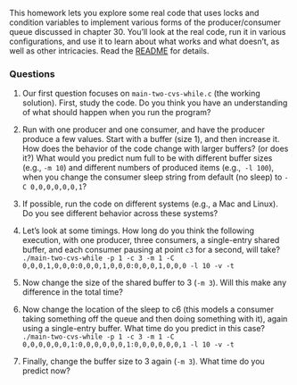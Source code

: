 This homework lets you explore some real code that uses locks and
condition variables to implement various forms of the producer/consumer
queue discussed in chapter 30. You’ll look at the real code, run it in
various configurations, and use it to learn about what works and what
doesn’t, as well as other intricacies. Read the [README](https://github.com/remzi-arpacidusseau/ostep-homework/tree/master/threads-cv) for details.

### Questions
1. Our first question focuses on `main-two-cvs-while.c` (the working solution). First, study the code. Do you think you have an understanding of what should happen when you run the program?

2. Run with one producer and one consumer, and have the producer
produce a few values. Start with a buffer (size 1), and then increase
it. How does the behavior of the code change with larger buffers?
(or does it?) What would you predict num full to be with different
buffer sizes (e.g., `-m 10`) and different numbers of produced items
(e.g.,` -l 100`), when you change the consumer sleep string from
default (no sleep) to `-C 0,0,0,0,0,0,1`?
3. If possible, run the code on different systems (e.g., a Mac and Linux).
Do you see different behavior across these systems?
4. Let’s look at some timings. How long do you think the following execution, with one producer, three consumers, a single-entry shared buffer, and each consumer pausing at point `c3` for a second, will take?
`./main-two-cvs-while -p 1 -c 3 -m 1 -C 0,0,0,1,0,0,0:0,0,0,1,0,0,0:0,0,0,1,0,0,0 -l 10 -v -t`
5. Now change the size of the shared buffer to 3 (`-m 3`). Will this make
any difference in the total time?
6. Now change the location of the sleep to c6 (this models a consumer taking something off the queue and then doing something
with it), again using a single-entry buffer. What time do you predict in this case?
`./main-two-cvs-while -p 1 -c 3 -m 1 -C 0,0,0,0,0,0,1:0,0,0,0,0,0,1:0,0,0,0,0,0,1 -l 10 -v -t`
7. Finally, change the buffer size to 3 again (`-m 3`). What time do you predict now?